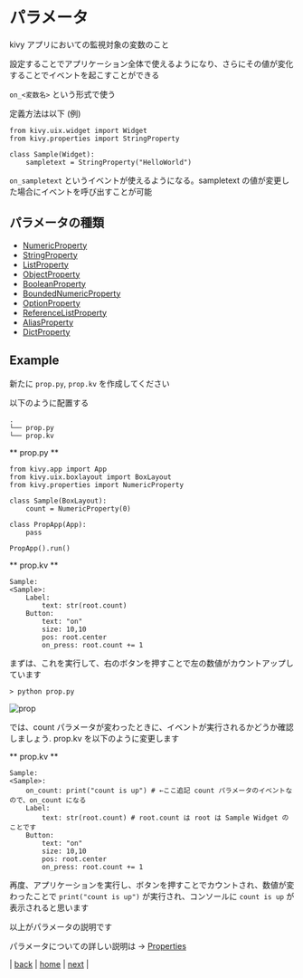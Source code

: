 # パラメータ

kivy アプリにおいての監視対象の変数のこと

設定することでアプリケーション全体で使えるようになり、さらにその値が変化することでイベントを起こすことができる

```on_<変数名>``` という形式で使う

定義方法は以下 (例)
```
from kivy.uix.widget import Widget
from kivy.properties import StringProperty

class Sample(Widget):
    sampletext = StringProperty("HelloWorld")
```
```on_sampletext``` というイベントが使えるようになる。sampletext の値が変更した場合にイベントを呼び出すことが可能

## パラメータの種類
* [NumericProperty](https://kivy.org/doc/stable/api-kivy.properties.html#kivy.properties.NumericProperty)
* [StringProperty](https://kivy.org/doc/stable/api-kivy.properties.html#kivy.properties.StringProperty)
* [ListProperty](https://kivy.org/doc/stable/api-kivy.properties.html#kivy.properties.ListProperty)
* [ObjectProperty](https://kivy.org/doc/stable/api-kivy.properties.html#kivy.properties.ObjectProperty)
* [BooleanProperty](https://kivy.org/doc/stable/api-kivy.properties.html#kivy.properties.BooleanProperty)
* [BoundedNumericProperty](https://kivy.org/doc/stable/api-kivy.properties.html#kivy.properties.BoundedNumericProperty)
* [OptionProperty](https://kivy.org/doc/stable/api-kivy.properties.html#kivy.properties.OptionProperty)
* [ReferenceListProperty](https://kivy.org/doc/stable/api-kivy.properties.html#kivy.properties.ReferenceListProperty)
* [AliasProperty](https://kivy.org/doc/stable/api-kivy.properties.html#kivy.properties.AliasProperty)
* [DictProperty](https://kivy.org/doc/stable/api-kivy.properties.html#kivy.properties.DictProperty)

## Example
新たに ```prop.py```, ```prop.kv``` を作成してください

以下のように配置する
```
.
└── prop.py
└── prop.kv
```

** prop.py **
```
from kivy.app import App
from kivy.uix.boxlayout import BoxLayout
from kivy.properties import NumericProperty

class Sample(BoxLayout):
    count = NumericProperty(0)

class PropApp(App):
    pass

PropApp().run()
```

** prop.kv **
```
Sample:
<Sample>:     
    Label:
        text: str(root.count)
    Button:
        text: "on"
        size: 10,10
        pos: root.center
        on_press: root.count += 1
```

まずは、これを実行して、右のボタンを押すことで左の数値がカウントアップしています
```
> python prop.py
```

![prop](/documents/00_image/prop.png)

では、count パラメータが変わったときに、イベントが実行されるかどうか確認しましょう.
prop.kv を以下のように変更します

** prop.kv **
```
Sample:
<Sample>:
    on_count: print("count is up") # ←ここ追記 count パラメータのイベントなので、on_count になる
    Label:
        text: str(root.count) # root.count は root は Sample Widget のことです
    Button:
        text: "on"
        size: 10,10
        pos: root.center
        on_press: root.count += 1
```

再度、アプリケーションを実行し、ボタンを押すことでカウントされ、数値が変わったことで ```print("count is up")``` が実行され、コンソールに ```count is up``` が表示されると思います

以上がパラメータの説明です

パラメータについての詳しい説明は → [Properties](https://kivy.org/doc/stable/api-kivy.properties.html)

|
[back](/documents/05_aboutkvlanguage)
|
[home](https://github.com/shingenpy/kivy_workshop)
|
[next](/documents/07_settings)
|